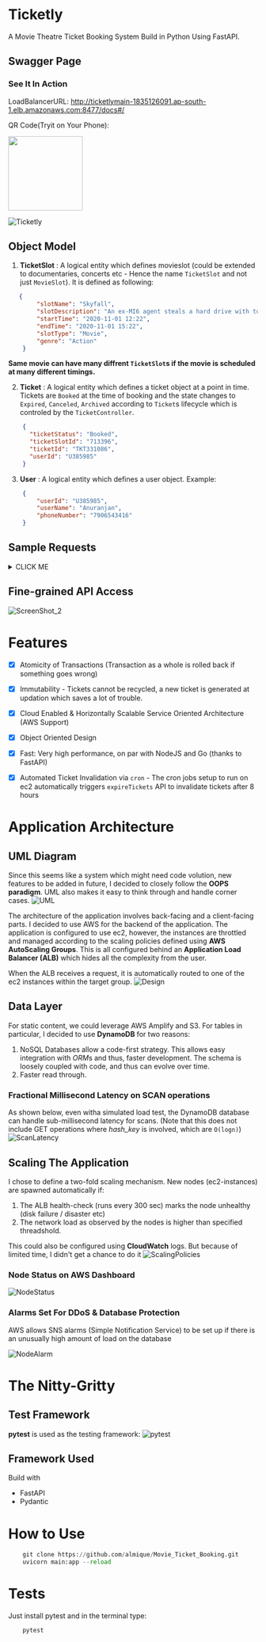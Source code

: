 # Ticketly

A Movie Theatre Ticket Booking System Build in Python Using FastAPI.

## Swagger Page
### See It In Action

LoadBalancerURL: http://ticketlymain-1835126091.ap-south-1.elb.amazonaws.com:8477/docs#/

QR Code(Tryit on Your Phone): 

<img src = "https://github.com/almique/Movie_Ticket_Booking/raw/master/assets/qrcode.png" width = 150>


![Ticketly](assets/Ticketly.png)
## Object Model

1. **TicketSlot** : A logical entity which defines movieslot (could be extended to documentaries, concerts etc - Hence the name `TicketSlot` and not just `MovieSlot`). It is defined as following:
```json
   {
        "slotName": "Skyfall", 
        "slotDescription": "An ex-MI6 agent steals a hard drive with top secret information to carry out a vendetta on Bond's overseer, M. Bond must face his past in a bid to try and save M.", 
        "startTime": "2020-11-01 12:22",
        "endTime": "2020-11-01 15:22", 
        "slotType": "Movie", 
        "genre": "Action"
    }
```

**Same movie can have many diffrent `TicketSlot`s if the movie is scheduled at many different timings.**

2. **Ticket** : A logical entity which defines a ticket object at a point in time. Tickets are `Booked` at the time of booking and the state changes to `Expired`, `Canceled`, `Archived` according to `Ticket`s lifecycle which is controled by the `TicketController`.

```json
    {
      "ticketStatus": "Booked",
      "ticketSlotId": "713396",
      "ticketId": "TKT331086",
      "userId": "U385985"
    }
```

3. **User** : A logical entity which defines a user object. Example:

```json
    {
        "userId": "U385985",
        "userName": "Anuranjan",
        "phoneNumber": "7906543416"
    }
```



## Sample Requests
<details><summary>CLICK ME</summary>

### Book User Ticket

```json
    {
        "userName": "John", 
        "userPhoneNumber": "9653864514", 
        "movieName": "Avatar",
        "movieStartTime":"2020-11-01 12:22",
        "numTickets": "3" 
    }
```

### Update Ticket Time

```json
    {
        "ticketId": "TKT437664", 
        "newMovie": "Avatar", 
        "newStartTime": "2020-11-01 12:22"
    }
```

### Get all Booked Tickets for a Movie Slot

```json
    {
        "movieName": "Inception", 
        "movieStartTime": "2020-11-01 12:22"
    }
```

### Get User Details By ticketId

```json
    {
        "ticketId": "TKT437664"
    }
```

### Cancel a Ticket By ticketId

```json
    {
        "ticketId": "TKT437664"
    }
```

### Add Movie Slot

```json
    {
        "slotName": "Skyfall", 
        "slotDescription": "An ex-MI6 agent steals a hard drive with top secret information to carry out a vendetta on Bond's overseer, M. Bond must face his past in a bid to try and save M.", 
        "startTime": "2020-11-01 12:22",
        "endTime": "2020-11-01 15:22", 
        "slotType": "Movie", 
        "genre": "Action"
    }
```

### Get All Movie Slots By Genre

```json
    {
        "genre": "Action"
    }
```
</details>

## Fine-grained API Access
![ScreenShot_2](assets/Screenshot_2.png)

# Features
- [x] Atomicity of Transactions (Transaction as a whole is rolled back if something goes wrong)
- [x] Immutability - Tickets cannot be recycled, a new ticket is generated at updation which saves a lot of trouble.
- [x] Cloud Enabled & Horizontally Scalable Service Oriented Architecture (AWS Support)
- [x] Object Oriented Design
- [x] Fast: Very high performance, on par with NodeJS and Go (thanks to FastAPI)
- [x] Automated Ticket Invalidation via `cron` - The cron jobs setup to run on ec2 automatically triggers `expireTickets` API to invalidate tickets after 8 hours


# Application Architecture
## UML Diagram
Since this seems like a system which might need code volution, new features to be added in future, I decided to closely follow the **OOPS paradigm**. UML also makes it easy to think through and handle corner cases.
![UML](assets/UML_Diagram.png)

The architecture of the application involves back-facing and a client-facing parts. I decided to use AWS for the backend of the application. The application is configured to use ec2, however, the instances are throttled and managed according to the scaling policies defined using **AWS AutoScaling Groups**. This is all configured behind an **Application Load Balancer (ALB)** which hides all the complexity from the user. 

When the ALB receives a request, it is automatically routed to one of the ec2 instances within the target group.
![Design](assets/MovieAppArchitecture.png)

## Data Layer
For static content, we could leverage AWS Amplify and S3. For tables in particular, I decided to use **DynamoDB** for two reasons:
1. NoSQL Databases allow a code-first strategy. This allows easy integration with *ORM*s and thus, faster development. The schema is loosely coupled with code, and thus can evolve over time.
2. Faster read through.

### Fractional Millisecond Latency on SCAN operations
As shown below, even witha  simulated load test, the DynamoDB database can handle sub-millisecond latency for scans. (Note that this does not include GET operations where *hash_key* is involved, which are `O(logn)`)
![ScanLatency](assets/cloudwatch_scan_latency.png)

## Scaling The Application
I chose to define a two-fold scaling mechanism. New nodes (ec2-instances) are spawned automatically if:
1. The ALB health-check (runs every 300 sec) marks the node unhealthy (disk failure / disaster etc)
2. The network load as observed by the nodes is higher than specified threadshold.

This could also be configured using **CloudWatch** logs. But because of limited time, I didn't get a chance to do it
![ScalingPolicies](assets/scaling_policies_network.png)

### Node Status on AWS Dashboard
![NodeStatus](assets/node_status.png)

### Alarms Set For DDoS & Database Protection
AWS allows SNS alarms (Simple Notification Service) to be set up if there is an unusually high amount of load on the database

![NodeAlarm](assets/sns_topic_alarm.png)


# The Nitty-Gritty

## Test Framework
**pytest** is used as the testing framework:
![pytest](assets/test.png)



## Framework Used
Build with
- FastAPI
- Pydantic 

# How to Use


```python
    git clone https://github.com/almique/Movie_Ticket_Booking.git
    uvicorn main:app --reload
```

# Tests

Just install pytest and in the terminal type:

```python
    pytest
```


